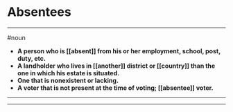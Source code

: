 # Absentees
---
#noun
- **A person who is [[absent]] from his or her employment, school, post, duty, etc.**
- **A landholder who lives in [[another]] district or [[country]] than the one in which his estate is situated.**
- **One that is nonexistent or lacking.**
- **A voter that is not present at the time of voting; [[absentee]] voter.**
---
---
